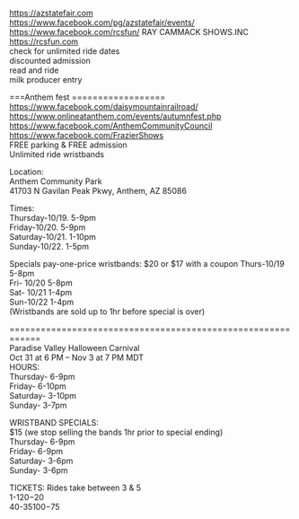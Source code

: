 
   
https://azstatefair.com     
https://www.facebook.com/pg/azstatefair/events/      
https://www.facebook.com/rcsfun/  RAY CAMMACK SHOWS.INC https://rcsfun.com   
check for unlimited ride dates   
discounted admission   
read and ride    
milk producer entry   

===Anthem fest ==================    
https://www.facebook.com/daisymountainrailroad/    
https://www.onlineatanthem.com/events/autumnfest.php     
https://www.facebook.com/AnthemCommunityCouncil     
https://www.facebook.com/FrazierShows    
FREE parking & FREE admission  
Unlimited ride wristbands  

Location:   
Anthem Community Park    
41703 N Gavilan Peak Pkwy, Anthem, AZ 85086    

Times:    
Thursday-10/19. 5-9pm    
Friday-10/20. 5-9pm    
Saturday-10/21. 1-10pm    
Sunday-10/22.  1-5pm    

Specials pay-one-price wristbands:
$20 or $17 with a coupon 
Thurs-10/19 5-8pm    
Fri- 10/20 5-8pm    
Sat- 10/21 1-4pm    
Sun-10/22 1-4pm     
(Wristbands are sold up to 1hr before special is over)     
   
============================================================       
Paradise Valley Halloween Carnival    
Oct 31 at 6 PM – Nov 3 at 7 PM MDT    
HOURS:   
Thursday- 6-9pm   
Friday-   6-10pm  
Saturday-  3-10pm   
Sunday-   3-7pm   

WRISTBAND SPECIALS:   
$15 (we stop selling the bands 1hr prior to special ending)  
Thursday- 6-9pm  
Friday- 6-9pm   
Saturday- 3-6pm   
Sunday-  3-6pm   

TICKETS:
Rides take between 3 & 5   
1-$1  
20-$20   
40-$35   
100-$75   
